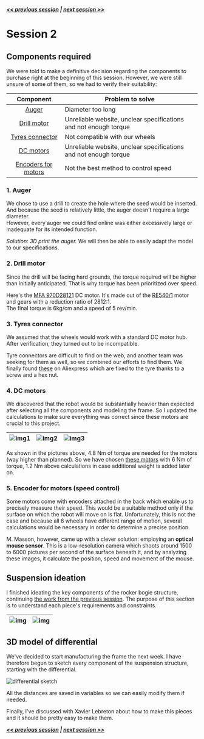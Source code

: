 ***[<< previous session](session01.md) | [next session >>](session03.md)***

# Session 2

## Components required

We were told to make a definitive decision regarding the components to purchase right at the beginning of this session.
However, we were still unsure of some of them, so we had to verify their suitability:

|Component|Problem to solve|
|:---:|---|
|[Auger](#1-auger)|Diameter too long|
|[Drill motor](#2-drill-motor)|Unreliable website, unclear specifications and not enough torque|
|[Tyres connector](#3-tyres-connector)|Not compatible with our wheels|
|[DC motors](#4-dc-motors)|Unreliable website, unclear specifications and not enough torque|
|[Encoders for motors](#5-encoder-for-motors-speed-control)|Not the best method to control speed|

### 1. Auger

We chose to use a drill to create the hole where the seed would be inserted. And because the seed is relatively little, the auger doesn't require a large diameter.  
However, every auger we could find online was either excessively large or inadequate for its intended function.

*Solution: 3D print the auger.*
We will then be able to easily adapt the model to our specifications.

### 2. Drill motor

Since the drill will be facing hard grounds, the torque required will be higher than initially anticipated. That is why torque has been prioritized over speed.

Here's the [MFA 970D28121](https://www.gotronic.fr/art-motoreducteur-mfa-970d28121-12416.htm) DC motor. It's made out of the [RE540/1](https://www.gotronic.fr/art-moteur-mfa-re540-1-11705.htm) motor and gears with a reduction ratio of 2812:1.  
The final torque is 6kg/cm and a speed of 5 rev/min.  
<!-- TODO verificar calculos -->

### 3. Tyres connector

We assumed that the wheels would work with a standard DC motor hub. After verification, they turned out to be incompatible.

Tyre connectors are difficult to find on the web, and another team was seeking for them as well, so we combined our efforts to find them.
We finally found [these](https://fr.aliexpress.com/item/1005004661320406.html?spm=a2g0o.productlist.main.5.11065cef36330b&algo_pvid=0f9fb896-24c9-45f4-86a4-153c89a166a5&algo_exp_id=0f9fb896-24c9-45f4-86a4-153c89a166a5-2&pdp_ext_f=%7B%22sku_id%22%3A%2212000030017689436%22%7D&pdp_npi=2%40dis%21EUR%210.99%210.69%21%21%212.11%21%21%40211be54b16660750030805512d0765%2112000030017689436%21sea&curPageLogUid=TIU5D3s6Li2D) on Aliexpress which are fixed to the tyre thanks to a screw and a hex nut.

### 4. DC motors

We discovered that the robot would be substantially heavier than expected after selecting all the components and modeling the frame.
So I updated the calculations to make sure everything was correct since these motors are crucial to this project.

|![img1](../../Documentation/Images/motor_choice_1.png)|![img2](../../Documentation/Images/motor_choice_2.png)|![img3](../../Documentation/Images/motor_choice_3.png)|
|:---:|:---:|:---:|

As shown in the pictures above, 4.8 Nm of torque are needed for the motors (way higher than planned). So we have chosen [these motors](https://www.gotronic.fr/art-motoreducteur-mfa-970d7501-12415.htm) with 6 Nm of torque, 1.2 Nm above calculations in case additional weight is added later on.

### 5. Encoder for motors (speed control)

Some motors come with encoders attached in the back which enable us to precisely measure their speed. This would be a suitable method only if the surface on which the robot will move on is flat. Unfortunately, this is not the case and because all 6 wheels have different range of motion, several calculations would be necessary in order to determine a precise position.  

M. Masson, however,  came up with a clever solution: employing an **optical mouse sensor**. This is a low-resolution camera which shoots around 1500 to 6000 pictures per second of the surface beneath it, and by analyzing these images, it calculate the position, speed and movement of the mouse.

## Suspension ideation

I finished ideating the key components of the rocker bogie structure, continuing [the work from the previous session](session1.md/#suspension-structure). The purpose of this section is to understand each piece's requirements and constraints.

|![img](../../Documentation/Images/suspension-3.svg)|![img](../../Documentation/Images/suspension-4.svg)|
|:--:|:--:|

## 3D model of differential

We've decided to start manufacturing the frame the next week. I have therefore begun to sketch every component of the suspension structure, starting with the differential.

![differential sketch](../../Documentation/Images/differential_sketch1.png)

All the distances are saved in variables so we can easily modify them if needed.

Finally, I've discussed with Xavier Lebreton about how to make this pieces and it should be pretty easy to make them.

***[<< previous session](session01.md) | [next session >>](session03.md)***
